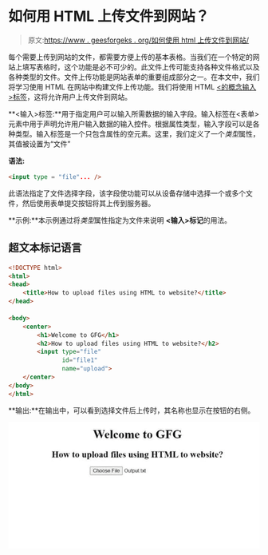 # 如何用 HTML 上传文件到网站？

> 原文:[https://www . geesforgeks . org/如何使用 html 上传文件到网站/](https://www.geeksforgeeks.org/how-to-upload-files-using-html-to-website/)

每个需要上传到网站的文件，都需要方便上传的基本表格。当我们在一个特定的网站上填写表格时，这个功能是必不可少的。此文件上传可能支持各种文件格式以及各种类型的文件。文件上传功能是网站表单的重要组成部分之一。在本文中，我们将学习使用 HTML 在网站中构建文件上传功能。我们将使用 HTML [<的概念输入>标签](https://www.geeksforgeeks.org/html-input-tag/)，这将允许用户上传文件到网站。

**<输入>标签:**用于指定用户可以输入所需数据的输入字段。输入标签在<表单>元素中用于声明允许用户输入数据的输入控件。根据属性类型，输入字段可以是各种类型。输入标签是一个只包含属性的空元素。这里，我们定义了一个*类型*属性，其值被设置为“文件”

**语法:**

```html
<input type = "file"... />
```

此语法指定了文件选择字段，该字段使功能可以从设备存储中选择一个或多个文件，然后使用表单提交按钮将其上传到服务器。

**示例:**本示例通过将*类型*属性指定为文件来说明 **<输入>标记**的用法。

## 超文本标记语言

```html
<!DOCTYPE html>
<html>
<head>
    <title>How to upload files using HTML to website?</title>
</head>

<body>
    <center>
        <h1>Welcome to GFG</h1>
        <h2>How to upload files using HTML to website?</h2>
        <input type="file" 
               id="file1" 
               name="upload">
    </center>
</body>
</html>
```

**输出:**在输出中，可以看到选择文件后上传时，其名称也显示在按钮的右侧。

![](img/6ea8c293aee6cdeed434d51c0a5ac739.png)